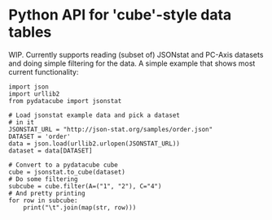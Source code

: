 # Python API for 'cube'-style data tables

WIP. Currently supports reading (subset of) JSONstat and
PC-Axis datasets and doing simple filtering for the data.
A simple example that shows most current functionality:

    import json
    import urllib2
    from pydatacube import jsonstat
    
    # Load jsonstat example data and pick a dataset
    # in it
    JSONSTAT_URL = "http://json-stat.org/samples/order.json"
    DATASET = 'order'
    data = json.load(urllib2.urlopen(JSONSTAT_URL))
    dataset = data[DATASET]
    
    # Convert to a pydatacube cube
    cube = jsonstat.to_cube(dataset)
    # Do some filtering
    subcube = cube.filter(A=("1", "2"), C="4")
    # And pretty printing
    for row in subcube:
        print("\t".join(map(str, row)))
    
